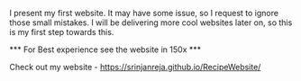 I present my first website. It may have some issue, so I request to ignore those small mistakes.
I will be delivering more cool websites later on, so this is my first step towards this.

*** For Best experience see the website in 150x ***

Check out my website - https://srinjanreja.github.io/RecipeWebsite/
